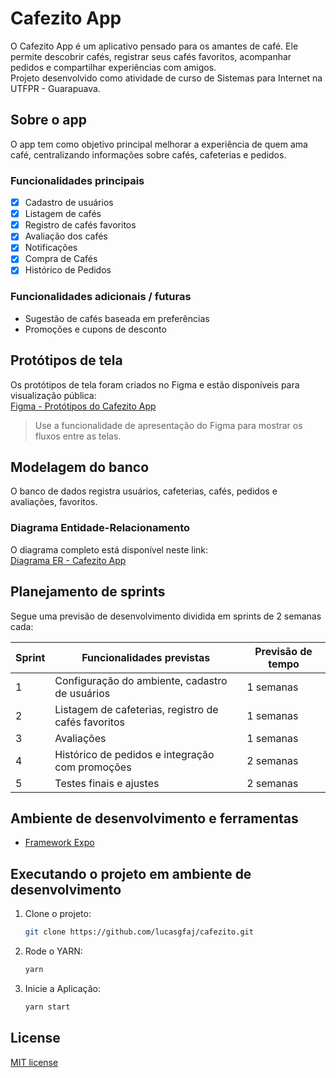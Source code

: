# Cafezito App

O Cafezito App é um aplicativo pensado para os amantes de café. Ele permite descobrir cafés, registrar seus cafés favoritos, acompanhar pedidos e compartilhar experiências com amigos.  
Projeto desenvolvido como atividade de curso de Sistemas para Internet na UTFPR - Guarapuava.

## Sobre o app

O app tem como objetivo principal melhorar a experiência de quem ama café, centralizando informações sobre cafés, cafeterias e pedidos.

### Funcionalidades principais
- [x] Cadastro de usuários
- [x] Listagem de cafés
- [x] Registro de cafés favoritos
- [x] Avaliação dos cafés
- [x] Notificações
- [x] Compra de Cafés
- [x] Histórico de Pedidos

### Funcionalidades adicionais / futuras
- Sugestão de cafés baseada em preferências
- Promoções e cupons de desconto
   
## Protótipos de tela

Os protótipos de tela foram criados no Figma e estão disponíveis para visualização pública:  
[Figma - Protótipos do Cafezito App]([https://www.figma.com/file/SEU_LINK_AQUI](https://www.figma.com/design/dnHIbg0CA0LHI5DLtZBeey/Coffee-Shop-Mobile-App-Design--Community-?node-id=2-2&t=k4Km52NICniX6mFw-1))

> Use a funcionalidade de apresentação do Figma para mostrar os fluxos entre as telas.

## Modelagem do banco

O banco de dados registra usuários, cafeterias, cafés, pedidos e avaliações, favoritos.

### Diagrama Entidade-Relacionamento
O diagrama completo está disponível neste link:  
[Diagrama ER - Cafezito App](https://app.diagrams.net/?link_do_seu_diagrama_aqui)

## Planejamento de sprints

Segue uma previsão de desenvolvimento dividida em sprints de 2 semanas cada:

| Sprint | Funcionalidades previstas                       | Previsão de tempo |
|--------|-----------------------------------------------|-----------------|
| 1      | Configuração do ambiente, cadastro de usuários | 1 semanas       |
| 2      | Listagem de cafeterias, registro de cafés favoritos | 1 semanas |
| 3      | Avaliações                       | 1 semanas       |
| 4      | Histórico de pedidos e integração com promoções | 2 semanas      |
| 5      | Testes finais e ajustes                         | 2 semanas       |

## Ambiente de desenvolvimento e ferramentas

- [Framework Expo](https://expo.dev/)

## Executando o projeto em ambiente de desenvolvimento

1. Clone o projeto:

    ```bash
    git clone https://github.com/lucasgfaj/cafezito.git
    ```

2. Rode o YARN:

    ```bash
    yarn
    ```
3. Inicie a Aplicação:

   ```bash
   yarn start
    ```
   
## License

[MIT license](https://opensource.org/licenses/MIT)
